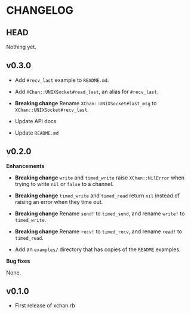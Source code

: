 # CHANGELOG

## HEAD

  Nothing yet.

## v0.3.0

* Add `#recv_last` example to `README.md`.

* Add `XChan::UNIXSocket#read_last`, an alias for `#recv_last`.

* **Breaking change**
  Rename `XChan::UNIXSocket#last_msg` to `XChan::UNIXSocket#recv_last`.

* Update API docs

* Update `README.md`

## v0.2.0

**Enhancements**

* **Breaking change**
`write` and `timed_write` raise `XChan::NilError` when trying to write
`nil` or `false` to a channel.

* **Breaking change**
`timed_write` and `timed_read` return `nil` instead of raising an error when
they time out.

* **Breaking change**
Rename `send!` to `timed_send`, and rename `write!` to `timed_write`.

* **Breaking change**
Rename `recv!` to `timed_recv`, and rename `read!` to `timed_read`.

* Add an `examples/` directory that has copies of the `README` examples.

**Bug fixes**

None.

## v0.1.0

* First release of xchan.rb
